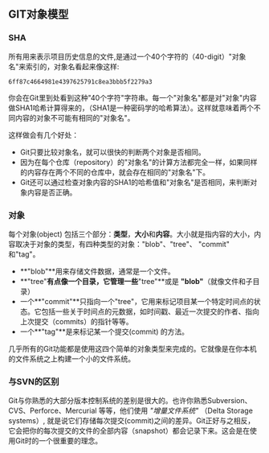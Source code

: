 ## GIT对象模型 ##

### SHA ###

所有用来表示项目历史信息的文件,是通过一个40个字符的（40-digit）"对象名"来索引的，对象名看起来像这样:

    6ff87c4664981e4397625791c8ea3bbb5f2279a3
    
你会在Git里到处看到这种"40个字符"字符串。每一个"对象名"都是对"对象"内容做SHA1哈希计算得来的，（SHA1是一种密码学的哈希算法）。这样就意味着两个不同内容的对象不可能有相同的"对象名"。
    
这样做会有几个好处：

- Git只要比较对象名，就可以很快的判断两个对象是否相同。
- 因为在每个仓库（repository）的"对象名"的计算方法都完全一样，如果同样的内容存在两个不同的仓库中，就会存在相同的"对象名"下。
- Git还可以通过检查对象内容的SHA1的哈希值和"对象名"是否相同，来判断对象内容是否正确。



### 对象 ###

每个对象(object) 包括三个部分：**类型**，**大小**和**内容**。大小就是指内容的大小，内容取决于对象的类型，有四种类型的对象："blob"、"tree"、 "commit" 和"tag"。


- **"blob"**用来存储文件数据，通常是一个文件。
- **"tree"**有点像一个目录，它管理一些**"tree"**或是 **"blob"**（就像文件和子目录）
- 一个**"commit"**只指向一个"tree"，它用来标记项目某一个特定时间点的状态。它包括一些关于时间点的元数据，如时间戳、最近一次提交的作者、指向上次提交（commits）的指针等等。
- 一个**"tag"**是来标记某一个提交(commit) 的方法。


几乎所有的Git功能都是使用这四个简单的对象类型来完成的。它就像是在你本机的文件系统之上构建一个小的文件系统。


### 与SVN的区别 ###

Git与你熟悉的大部分版本控制系统的差别是很大的。也许你熟悉Subversion、CVS、Perforce、Mercurial 等等，他们使用 _"增量文件系统"_ （Delta Storage systems）, 就是说它们存储每次提交(commit)之间的差异。Git正好与之相反，它会把你的每次提交的文件的全部内容（snapshot）都会记录下来。这会是在使用Git时的一个很重要的理念。




 
